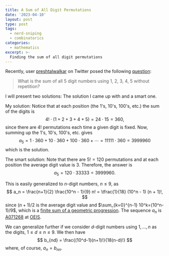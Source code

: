 ```yaml
---
title: A Sum of All Digit Permutations
date: '2023-04-10'
layout: post
type: post
tags:
  - nerd-sniping
  - combinatorics
categories:
  - mathematics
excerpt: >-
  Finding the sum of all digit permutations
---
```

Recently, user [preshtalwalkar](https://twitter.com/preshtalwalkar) on Twitter posed the following
[question](https://twitter.com/preshtalwalkar/status/1640552185296551938):

> What is the sum of all 5 digit numbers using 1, 2, 3, 4, 5 without repetition?

I will present two solutions: The solution I came up with and a smart one.

My solution: Notice that at each position (the 1's, 10's, 100's, etc.) the sum of the digits is
$$
4! \cdot (1+2+3+4+5) = 24 \cdot 15 = 360,
$$
since there are $4!$ permutations each time a given digit is fixed.
Now, summing up the 1's, 10's, 100's, etc. gives
$$
a_5 = 1 \cdot 360 + 10 \cdot 360 + 100 \cdot 360 + \cdots = 11111 \cdot 360 = 3999960
$$
which is the solution.

The smart solution:
Note that there are $5!=120$ permutations and at each position the average digit value is 3.
Therefore, the answer is
$$
a_5 = 120 \cdot 33333 = 3999960.
$$

This is easily generalized to $n$-digit numbers, $n \leq 9$, as
$$
a_n = \frac{n+1}{2} \frac{10^n - 1}{9} n! = \tfrac{1}{18} (10^n - 1) (n + 1)!,
$$
since $(n+1)/2$ is the average digit value and $\sum_{k=0}^{n-1} 10^k=(10^n-1)/9$,
which is a [finite sum of a geometric progression](https://personal.math.ubc.ca/~cbm/aands/page_10.htm).
The sequence $a_n$ is [A071268](https://oeis.org/A071268) at [OEIS](https://oeis.org).

We can generalize further if we consider $d$-digit numbers using $1, \ldots, n$ as the digits,
$1 \leq d \leq n \leq 9$. We then have
$$
b_{nd} = \frac{(10^d-1)(n+1)!}{18(n-d)!}
$$
where, of course, $a_n=b_{nn}$.
